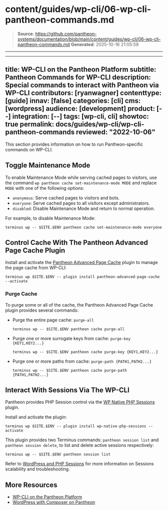 # content/guides/wp-cli/06-wp-cli-pantheon-commands.md

> **Source**: https://github.com/pantheon-systems/documentation/blob/main/content/guides/wp-cli/06-wp-cli-pantheon-commands.md
> **Generated**: 2025-10-16 21:05:59

---

---
title: WP-CLI on the Pantheon Platform
subtitle: Pantheon Commands for WP-CLI
description: Special commands to interact with Pantheon via WP-CLI
contributors: [ryanwagner]
contenttype: [guide]
innav: [false]
categories: [cli]
cms: [wordpress]
audience: [development]
product: [--]
integration: [--]
tags: [wp-cli, cli]
showtoc: true
permalink: docs/guides/wp-cli/wp-cli-pantheon-commands
reviewed: "2022-10-06"
---

This section provides information on how to run Pantheon-specific commands on WP-CLI.

## Toggle Maintenance Mode

To enable Maintenance Mode while serving cached pages to visitors, use the command `wp pantheon cache set-maintenance-mode MODE` and replace `MODE` with one of the following options:

- `anonymous`: Serve cached pages to visitors and bots.
- `everyone`: Serve cached pages to all visitors except administrators.
- `disabled`: Disable Maintenance Mode and return to normal operation.

For example, to disable Maintenance Mode:

```bash{promptUser: user}
terminus wp -- $SITE.$ENV pantheon cache set-maintenance-mode everyone
```

## Control Cache With The Pantheon Advanced Page Cache Plugin

Install and activate the [Pantheon Advanced Page Cache](https://wordpress.org/plugins/pantheon-advanced-page-cache/) plugin to manage the page cache from WP-CLI:

```bash{promptUser: user}
terminus wp $SITE.$ENV -- plugin install pantheon-advanced-page-cache --activate
```

### Purge Cache

To purge some or all of the cache, the Pantheon Advanced Page Cache plugin provides several commands:

- Purge the entire page cache: `purge-all`

   ```bash{promptUser: user}
   terminus wp -- $SITE.$ENV pantheon cache purge-all
   ```

- Purge one or more surrogate keys from cache: `purge-key {KEY1,KEY2...}`

   ```bash{promptUser: user}
   terminus wp -- $SITE.$ENV pantheon cache purge-key {KEY1,KEY2...}
   ```

- Purge one or more paths from cache: `purge-path {PATH1,PATH2...}`

   ```bash{promptUser: user}
   terminus wp -- $SITE.$ENV pantheon cache purge-path {PATH1,PATH2...}
   ```

## Interact With Sessions Via The WP-CLI

Pantheon provides PHP Session control via the [WP Native PHP Sessions](https://wordpress.org/plugins/wp-native-php-sessions/) plugin.

Install and activate the plugin:

```bash{promptUser: user}
terminus wp $SITE.$ENV -- plugin install wp-native-php-sessions --activate
```

This plugin provides two Terminus commands: `pantheon session list` and `pantheon session delete`, to list and delete active sessions respectively:

```bash{promptUser: user}
terminus wp -- $SITE.$ENV pantheon session list
```

Refer to [WordPress and PHP Sessions](/guides/php/wordpress-sessions) for more information on Sessions scalability and troubleshooting.

## More Resources

- [WP-CLI on the Pantheon Platform](/guides/wp-cli)
- [WordPress with Composer on Pantheon](/guides/wordpress-composer)
